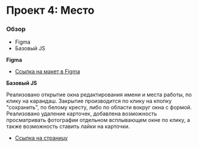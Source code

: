 # Проект 4: Место

### Обзор

* Figma
* Базовый JS

**Figma**

* [Ссылка на макет в Figma](https://www.figma.com/file/StZjf8HnoeLdiXS7dYrLAh/JavaScript.-Sprint-4)

**Базовый JS**

Реализовано открытие окна редактирования имени и места работы, по клику на карандаш.
Закрытие производится по клику на кпопку "сохранить", по белому кресту, либо по области вокруг окна с формой.
Реализовано удаление карточек, добавлена возможность просматривать фотографии отдельном всплывающем окне по клику, а также возможность ставить лайки на карточки.

* [Ссылка на страницу](https://yunesb.github.io/mesto/index.html)